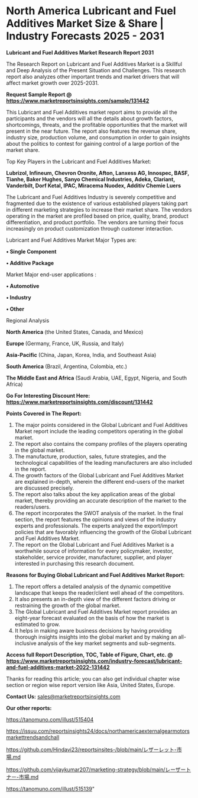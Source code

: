 # North America Lubricant and Fuel Additives Market Size & Share | Industry Forecasts 2025 - 2031

<strong>Lubricant and Fuel Additives Market Research Report 2031</strong>

The Research Report on Lubricant and Fuel Additives Market is a Skillful and Deep Analysis of the Present Situation and Challenges. This research report also analyzes other important trends and market drivers that will affect market growth over 2025-2031.

<strong>Request Sample Report @ <a href=https://www.marketreportsinsights.com/sample/131442>https://www.marketreportsinsights.com/sample/131442</a></strong>

This Lubricant and Fuel Additives market report aims to provide all the participants and the vendors will all the details about growth factors, shortcomings, threats, and the profitable opportunities that the market will present in the near future. The report also features the revenue share, industry size, production volume, and consumption in order to gain insights about the politics to contest for gaining control of a large portion of the market share.

Top Key Players in the Lubricant and Fuel Additives Market:

<strong>Lubrizol, Infineum, Chevron Oronite, Afton, Lanxess AG, Innospec, BASF, Tianhe, Baker Hughes, Sanyo Chemical Industries, Adeka, Clariant, Vanderbilt, Dorf Ketal, IPAC, Miracema Nuodex, Additiv Chemie Luers</strong>

The Lubricant and Fuel Additives Industry is severely competitive and fragmented due to the existence of various established players taking part in different marketing strategies to increase their market share. The vendors operating in the market are profiled based on price, quality, brand, product differentiation, and product portfolio. The vendors are turning their focus increasingly on product customization through customer interaction.

Lubricant and Fuel Additives Market Major Types are:

<strong>• Single Component

• Additive Package</strong>

Market Major end-user applications :

<strong>• Automotive

• Industry

• Other</strong>

Regional Analysis

</u><strong><b>North America</b></strong> (the United States, Canada, and Mexico)

<strong><b>Europe </b></strong>(Germany, France, UK, Russia, and Italy)

<strong><b>Asia-Pacific</b></strong> (China, Japan, Korea, India, and Southeast Asia)

<strong><b>South America</b></strong> (Brazil, Argentina, Colombia, etc.)

<strong><b>The Middle East and Africa</b></strong> (Saudi Arabia, UAE, Egypt, Nigeria, and South Africa)

<strong>Go For Interesting Discount Here: <a href=https://www.marketreportsinsights.com/discount/131442>https://www.marketreportsinsights.com/discount/131442</a></strong>

<strong>Points Covered in The Report:</strong>
<ol>
  <li>The major points considered in the Global Lubricant and Fuel Additives Market report include the leading competitors operating in the global market.</li>
  <li>The report also contains the company profiles of the players operating in the global market.</li>
  <li>The manufacture, production, sales, future strategies, and the technological capabilities of the leading manufacturers are also included in the report.</li>
  <li>The growth factors of the Global Lubricant and Fuel Additives Market are explained in-depth, wherein the different end-users of the market are discussed precisely.</li>
  <li>The report also talks about the key application areas of the global market, thereby providing an accurate description of the market to the readers/users.</li>
  <li>The report incorporates the SWOT analysis of the market. In the final section, the report features the opinions and views of the industry experts and professionals. The experts analyzed the export/import policies that are favorably influencing the growth of the Global Lubricant and Fuel Additives Market.</li>
  <li>The report on the Global Lubricant and Fuel Additives Market is a worthwhile source of information for every policymaker, investor, stakeholder, service provider, manufacturer, supplier, and player interested in purchasing this research document.</li>
</ol>
<strong>Reasons for Buying Global Lubricant and Fuel Additives Market Report:</strong>

<ol>
  <li>The report offers a detailed analysis of the dynamic competitive landscape that keeps the reader/client well ahead of the competitors.</li>
  <li>It also presents an in-depth view of the different factors driving or restraining the growth of the global market.</li>
  <li>The Global Lubricant and Fuel Additives Market report provides an eight-year forecast evaluated on the basis of how the market is estimated to grow.</li>
  <li>It helps in making aware business decisions by having providing thorough insights insights into the global market and by making an all-inclusive analysis of the key market segments and sub-segments.</li>
</ol>
<strong>Access full Report Description, TOC, Table of Figure, Chart, etc. @ <a href=https://www.marketreportsinsights.com/industry-forecast/lubricant-and-fuel-additives-market-2022-131442>https://www.marketreportsinsights.com/industry-forecast/lubricant-and-fuel-additives-market-2022-131442</a></strong>


Thanks for reading this article; you can also get individual chapter wise section or region wise report version like Asia, United States, Europe.

<strong>Contact Us:</strong>
sales@marketreportsinsights.com

<strong>Our other reports:</strong>

<a href=https://tanomuno.com/illust/515404>https://tanomuno.com/illust/515404</a>

<a href=https://issuu.com/reportsinsights24/docs/northamericaexternalgearmotorsmarkettrendsandchall>https://issuu.com/reportsinsights24/docs/northamericaexternalgearmotorsmarkettrendsandchall</a>

<a href=https://github.com/Hindavi23/reportsinsites-/blob/main/レザーレット-市場.md>https://github.com/Hindavi23/reportsinsites-/blob/main/レザーレット-市場.md</a>

<a href=https://github.com/vijaykumar207/marketing-strategy/blob/main/レーザートナー-市場.md>https://github.com/vijaykumar207/marketing-strategy/blob/main/レーザートナー-市場.md</a>

<a href=https://tanomuno.com/illust/515139>https://tanomuno.com/illust/515139</a>"

